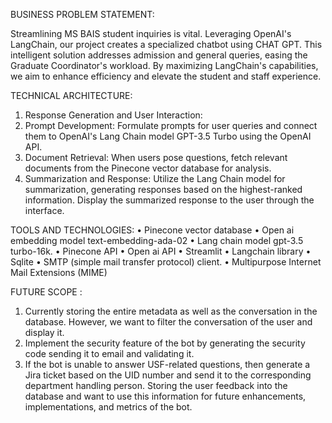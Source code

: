BUSINESS PROBLEM STATEMENT: 

Streamlining MS BAIS student inquiries is vital. Leveraging OpenAI's LangChain, our
project creates a specialized chatbot using CHAT GPT. This intelligent solution
addresses admission and general queries, easing the Graduate Coordinator's
workload. By maximizing LangChain's capabilities, we aim to enhance efficiency and
elevate the student and staff experience.

TECHNICAL ARCHITECTURE:
1) Response Generation and User Interaction:
2) Prompt Development: Formulate prompts for user
queries and connect them to OpenAI's Lang Chain
model GPT-3.5 Turbo using the OpenAI API.
3) Document Retrieval: When users pose questions, fetch
relevant documents from the Pinecone vector database
for analysis.
4) Summarization and Response: Utilize the Lang Chain
model for summarization, generating responses based
on the highest-ranked information. Display the
summarized response to the user through the interface.

TOOLS AND TECHNOLOGIES: 
• Pinecone vector database
• Open ai embedding model text-embedding-ada-02
• Lang chain model gpt-3.5 turbo-16k.
• Pinecone API
• Open ai API
• Streamlit
• Langchain library
• Sqlite
• SMTP (simple mail transfer protocol) client.
• Multipurpose Internet Mail Extensions (MIME)

FUTURE SCOPE :
1) Currently storing the entire metadata as well as the
conversation in the database. However, we want to filter
the conversation of the user and display it.
2) Implement the security feature of the bot by generating
the security code sending it to email and validating it.
3) If the bot is unable to answer USF-related questions, then
generate a Jira ticket based on the UID number and send
it to the corresponding department handling person.
Storing the user feedback into the database and want to
use this information for future enhancements,
implementations, and metrics of the bot.
